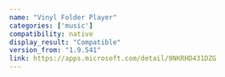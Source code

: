 ```yaml
---
name: "Vinyl Folder Player"
categories: ['music']
compatibility: native
display_result: "Compatible"
version_from: "1.9.541"
link: https://apps.microsoft.com/detail/9NKRHD431DZG
---
```

